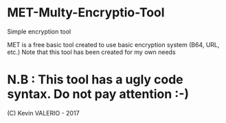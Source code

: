 # MET-Multy-Encryptio-Tool
Simple encryption tool

MET is a free basic tool created to use basic encryption system (B64, URL, etc.)
Note that this tool has  been created for my own needs 

# N.B : This tool has a ugly code syntax. Do not pay attention :-) 

(C) Kevin VALERIO - 2017
